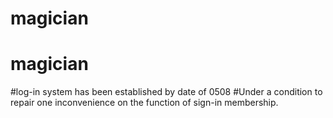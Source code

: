 # magician
# magician
#log-in system has been established by date of 0508
#Under a condition to repair one inconvenience on the function of sign-in membership. 
